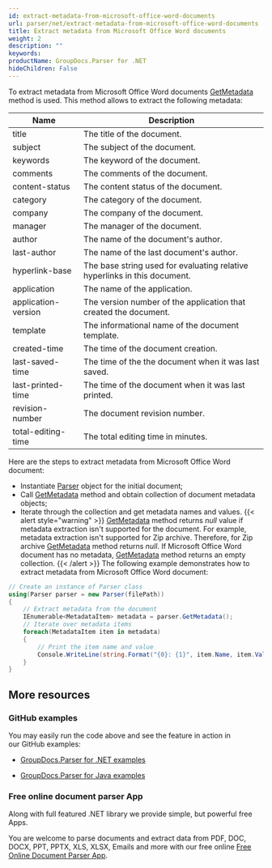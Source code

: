 ```yaml
---
id: extract-metadata-from-microsoft-office-word-documents
url: parser/net/extract-metadata-from-microsoft-office-word-documents
title: Extract metadata from Microsoft Office Word documents
weight: 2
description: ""
keywords: 
productName: GroupDocs.Parser for .NET
hideChildren: False
---
```

To extract metadata from Microsoft Office Word documents [GetMetadata](https://apireference.groupdocs.com/net/parser/groupdocs.parser/parser/methods/getmetadata) method is used. This method allows to extract the following metadata:

| Name | Description |
| --- | --- |
| title | The title of the document. |
| subject | The subject of the document. |
| keywords | The keyword of the document. |
| comments | The comments of the document. |
| content-status | The content status of the document. |
| category | The category of the document. |
| company | The company of the document. |
| manager | The manager of the document. |
| author | The name of the document's author. |
| last-author | The name of the last document's author. |
| hyperlink-base | The base string used for evaluating relative hyperlinks in this document. |
| application | The name of the application. |
| application-version | The version number of the application that created the document. |
| template | The informational name of the document template. |
| created-time | The time of the document creation. |
| last-saved-time | The time of the the document when it was last saved. |
| last-printed-time | The time of the document when it was last printed. |
| revision-number | The document revision number. |
| total-editing-time | The total editing time in minutes. |
Here are the steps to extract metadata from Microsoft Office Word document:
*   Instantiate [Parser](https://apireference.groupdocs.com/net/parser/groupdocs.parser/parser) object for the initial document;
*   Call [GetMetadata](https://apireference.groupdocs.com/net/parser/groupdocs.parser/parser/methods/getmetadata) method and obtain collection of document metadata objects;
*   Iterate through the collection and get metadata names and values.
{{< alert style="warning" >}}
[GetMetadata](https://apireference.groupdocs.com/net/parser/groupdocs.parser/parser/methods/getmetadata) method returns *null* value if metadata extraction isn't supported for the document. For example, metadata extraction isn't supported for Zip archive. Therefore, for Zip archive [GetMetadata](https://apireference.groupdocs.com/net/parser/groupdocs.parser/parser/methods/getmetadata) method returns *null*. If Microsoft Office Word document has no metadata, [GetMetadata](https://apireference.groupdocs.com/net/parser/groupdocs.parser/parser/methods/getmetadata) method returns an empty collection.
{{< /alert >}}
The following example demonstrates how to extract metadata from Microsoft Office Word document:
```csharp
// Create an instance of Parser class
using(Parser parser = new Parser(filePath))
{
    // Extract metadata from the document
    IEnumerable<MetadataItem> metadata = parser.GetMetadata();
    // Iterate over metadata items
    foreach(MetadataItem item in metadata)
    {
        // Print the item name and value
        Console.WriteLine(string.Format("{0}: {1}", item.Name, item.Value));
    }
}


```

## More resources

### GitHub examples

You may easily run the code above and see the feature in action in our GitHub examples:

*   [GroupDocs.Parser for .NET examples](https://github.com/groupdocs-parser/GroupDocs.Parser-for-.NET)
    
*   [GroupDocs.Parser for Java examples](https://github.com/groupdocs-parser/GroupDocs.Parser-for-Java)
    

### Free online document parser App

Along with full featured .NET library we provide simple, but powerful free Apps.

You are welcome to parse documents and extract data from PDF, DOC, DOCX, PPT, PPTX, XLS, XLSX, Emails and more with our free online [Free Online Document Parser App](https://products.groupdocs.app/parser).

